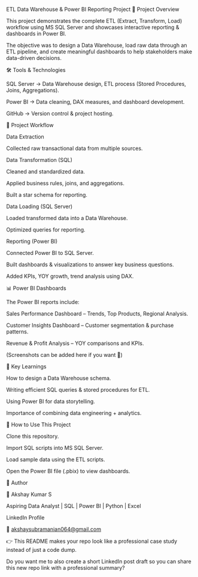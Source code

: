 ETL Data Warehouse & Power BI Reporting Project
📌 Project Overview

This project demonstrates the complete ETL (Extract, Transform, Load) workflow using MS SQL Server and showcases interactive reporting & dashboards in Power BI.

The objective was to design a Data Warehouse, load raw data through an ETL pipeline, and create meaningful dashboards to help stakeholders make data-driven decisions.

🛠 Tools & Technologies

SQL Server → Data Warehouse design, ETL process (Stored Procedures, Joins, Aggregations).

Power BI → Data cleaning, DAX measures, and dashboard development.

GitHub → Version control & project hosting.

📂 Project Workflow

Data Extraction

Collected raw transactional data from multiple sources.

Data Transformation (SQL)

Cleaned and standardized data.

Applied business rules, joins, and aggregations.

Built a star schema for reporting.

Data Loading (SQL Server)

Loaded transformed data into a Data Warehouse.

Optimized queries for reporting.

Reporting (Power BI)

Connected Power BI to SQL Server.

Built dashboards & visualizations to answer key business questions.

Added KPIs, YOY growth, trend analysis using DAX.

📊 Power BI Dashboards

The Power BI reports include:

Sales Performance Dashboard – Trends, Top Products, Regional Analysis.

Customer Insights Dashboard – Customer segmentation & purchase patterns.

Revenue & Profit Analysis – YOY comparisons and KPIs.

(Screenshots can be added here if you want 📸)

🎯 Key Learnings

How to design a Data Warehouse schema.

Writing efficient SQL queries & stored procedures for ETL.

Using Power BI for data storytelling.

Importance of combining data engineering + analytics.

🚀 How to Use This Project

Clone this repository.

Import SQL scripts into MS SQL Server.

Load sample data using the ETL scripts.

Open the Power BI file (.pbix) to view dashboards.

📌 Author

👤 Akshay Kumar S

Aspiring Data Analyst | SQL | Power BI | Python | Excel

LinkedIn Profile

📧 akshaysubramanian064@gmail.com

👉 This README makes your repo look like a professional case study instead of just a code dump.

Do you want me to also create a short LinkedIn post draft so you can share this new repo link with a professional summary?
